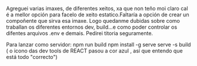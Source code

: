 Agreguei varias imaxes, de diferentes xeitos, xa que non teño moi claro cal é a mellor opción para facelo de xeito estatico.Faltaría a opción de crear un compoñente que sirva esa imaxe.
Logo quedanme dubidas sobre como traballan os diferentes entornos dev, build...e como poder controlar os difentes arquivos .env e demais. Pedirei titoria seguramente.

Para lanzar como servidor:
npm run build
npm install -g serve
serve -s build ( o icono das dev tools de REACT pasou a cor azul , así que entendo que está todo "correcto")
